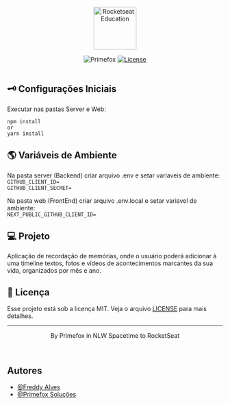 <p align="center">
  <img alt="Rocketseat Education" src="https://primefox.com.br/ti/files/PrimeWall.jpg" width="100px" />
</p>

<p align="center">
  <img src="https://img.shields.io/static/v1?label=Primefox&message=Dev&color=yellow&style=flat-square" alt="Primefox" />
  <a href="LICENSE"><img  src="https://img.shields.io/static/v1?label=License&message=MIT&color=yellow&style=flat-square" alt="License"></a><br />
  <img src="https://img.shields.io/badge/Techs-TypeScript-blue" alt="" />
  <img src="https://img.shields.io/badge/-NextJS-lightgrey" alt="" />
  <img src="https://img.shields.io/badge/-NodeJS-31B404" alt="" />
  <img src="https://img.shields.io/badge/-Tailwind-9cf" alt="" />
</p>

## 🗝️ Configurações Iniciais
Executar nas pastas Server e Web:

```
npm install
or 
yarn install
```
## 🌎 Variáveis de Ambiente
Na pasta server (Backend) criar arquivo .env e setar variaveis de ambiente:</br>
`GITHUB_CLIENT_ID=` <br />
`GITHUB_CLIENT_SECRET=`

Na pasta web (FrontEnd) criar arquivo .env.local e setar variavel de ambiente:</br>
`NEXT_PUBLIC_GITHUB_CLIENT_ID=`

## 💻 Projeto

Aplicação de recordação de memórias, onde o usuário poderá adicionar à uma timeline textos, fotos e vídeos de acontecimentos marcantes da sua vida, organizados por mês e ano.

## 📝 Licença

Esse projeto está sob a licença MIT. Veja o arquivo [LICENSE](LICENSE) para mais detalhes.

---

<p align="center">
  By Primefox in NLW Spacetime to RocketSeat
</p>

<!--START_SECTION:footer-->

<br />

## Autores

- [@Freddy Alves](https://www.linkedin.com/in/freddy-alves/)
- [@Primefox Soluções](https://www.instagram.com/primefoxti)

<!-- <p align="center">
  <a href="https://www.instagram.com/primefoxti/" target="_blank">
    Primefox Soluções em T.I.
  </a>
</p> -->

<!--END_SECTION:footer-->
